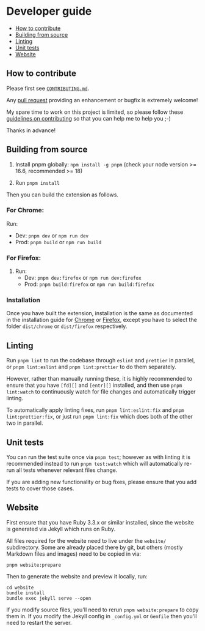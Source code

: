 # Developer guide

- [How to contribute](#workflows)
- [Building from source](#build)
- [Linting](#lint)
- [Unit tests](#test)
- [Website](#website)

## How to contribute <a name="workflows"></a>

Please first see [`CONTRIBUTING.md`](../CONTRIBUTING.md).

Any [pull request][using PRs] providing an enhancement or bugfix is
extremely welcome!

My spare time to work on this project is limited, so please follow
these [guidelines on contributing][7 principles] so that you can help
me to help you ;-)

Thanks in advance!

[using PRs]: https://help.github.com/articles/using-pull-requests/
[7 principles]: http://blog.adamspiers.org/2012/11/10/7-principles-for-contributing-patches-to-software-projects/

## Building from source <a name="build"></a>

1. Install pnpm globally: `npm install -g pnpm` (check your node version >=
   16.6, recommended >= 18)

2. Run `pnpm install`

Then you can build the extension as follows.

### For Chrome: <a name="chrome"></a>

Run:

- Dev: `pnpm dev` or `npm run dev`
- Prod: `pnpm build` or `npm run build`

### For Firefox: <a name="firefox"></a>

1. Run:
   - Dev: `pnpm dev:firefox` or `npm run dev:firefox`
   - Prod: `pnpm build:firefox` or `npm run build:firefox`

### Installation

Once you have built the extension, installation is the same as
documented in the installation guide for [Chrome](./install.md#chrome)
or [Firefox](./install.md#firefox), except you have to select the
folder `dist/chrome` or `dist/firefox` respectively.

## Linting <a name="lint"></a>

Run `pnpm lint` to run the codebase through `eslint` and `prettier` in
parallel, or `pnpm lint:eslint` and `pnpm lint:prettier` to do them
separately.

However, rather than manually running these, it is highly recommended
to ensure that you have `[fd][]` and `[entr][]` installed, and then
use `pnpm lint:watch` to continuously watch for file changes and
automatically trigger linting.

[fd]: https://github.com/sharkdp/fd
[entr]: https://eradman.com/entrproject/

To automatically apply linting fixes, run `pnpm lint:eslint:fix`
and `pnpm lint:prettier:fix`, or just run `pnpm lint:fix` which
does both of the other two in parallel.

## Unit tests <a name="test"></a>

You can run the test suite once via `pnpm test`; however as with linting
it is recommended instead to run `pnpm test:watch` which will automatically
re-run all tests whenever relevant files change.

If you are adding new functionality or bug fixes, please ensure that you
add tests to cover those cases.

## Website <a name="website"></a>

First ensure that you have Ruby 3.3.x or similar installed, since the website
is generated via Jekyll which runs on Ruby.

All files required for the website need to live under the `website/`
subdirectory.  Some are already placed there by git, but others
(mostly Markdown files and images) need to be copied in via:

    pnpm website:prepare

Then to generate the website and preview it locally, run:

    cd website
    bundle install
    bundle exec jekyll serve --open

If you modify source files, you'll need to rerun `pnpm
website:prepare` to copy them in.  If you modify the Jekyll config in
`_config.yml` or `Gemfile` then you'll need to restart the server.
